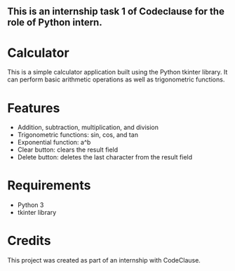 ## This is an internship task 1 of Codeclause for the role of Python intern.  
# Calculator
This is a simple calculator application built using the Python tkinter library. It can perform basic arithmetic operations as well as trigonometric functions.
# Features
* Addition, subtraction, multiplication, and division
* Trigonometric functions: sin, cos, and tan
* Exponential function: a^b
* Clear button: clears the result field
* Delete button: deletes the last character from the result field
# Requirements
* Python 3
* tkinter library
# Credits
This project was created as part of an internship with CodeClause.

